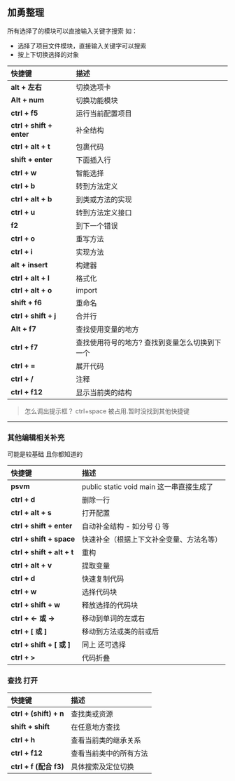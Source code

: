 ## 加勇整理

所有选择了的模块可以直接输入关键字搜索 如：

- 选择了项目文件模块，直接输入关键字可以搜索
- 按上下切换选择的对象

| 快捷键                   | 描述                                           |
| :----------------------- | :--------------------------------------------- |
| **alt + 左右**           | 切换选项卡                                     |
| **Alt + num**            | 切换功能模块                                   |
| **ctrl + f5**            | 运行当前配置项目                               |
| **ctrl + shift + enter** | 补全结构                                       |
| **ctrl + alt + t**       | 包裹代码                                       |
| **shift + enter**        | 下面插入行                                     |
| **ctrl + w**             | 智能选择                                       |
| **ctrl + b**             | 转到方法定义                                   |
| **ctrl + alt + b**       | 到类或方法的实现                               |
| **ctrl + u**             | 转到方法定义接口                               |
| **f2**                   | 到下一个错误                                   |
| **ctrl + o**             | 重写方法                                       |
| **ctrl + i**             | 实现方法                                       |
| **alt + insert**         | 构建器                                         |
| **ctrl + alt + l**       | 格式化                                         |
| **ctrl + alt + o**       | import                                         |
| **shift + f6**           | 重命名                                         |
| **ctrl + shift + j**     | 合并行                                         |
| **Alt + f7**             | 查找使用变量的地方                             |
| **ctrl + f7**            | 查找使用符号的地方? 查找到变量怎么切换到下一个 |
| **ctrl + =**             | 展开代码                                       |
| **ctrl + /**             | 注释                                           |
| **ctrl + f12**           | 显示当前类的结构                               |

> 怎么调出提示框？ ctrl+space 被占用.暂时没找到其他快捷键

---

### 其他编辑相关补充

可能是较基础 且你都知道的

| 快捷键                     | 描述                                     |
| :------------------------- | :--------------------------------------- |
| **psvm**                   | public static void main 这一串直接生成了 |
| **ctrl + d**               | 删除一行                                 |
| **ctrl + alt + s**         | 打开配置                                 |
| **ctrl + shift + enter**   | 自动补全结构 - 如分号 {} 等              |
| **ctrl + shift + space**   | 快速补全（根据上下文补全变量、方法名等） |
| **ctrl + shift + alt + t** | 重构                                     |
| **ctrl + alt + v**         | 提取变量                                 |
| **ctrl + d**               | 快速复制代码                             |
| **ctrl + w**               | 选择代码块                               |
| **ctrl + shift + w**       | 释放选择的代码块                         |
| **ctrl + ← 或 →**          | 移动到单词的左或右                       |
| **ctrl + [ 或 ]**          | 移动到方法或类的前或后                   |
| **ctrl + shift + [ 或 ]**  | 同上 还可选择                            |
| **ctrl + >**               | 代码折叠                                 |

### 查找 打开

| 快捷键                 | 描述                   |
| :--------------------- | :--------------------- |
| **ctrl + (shift) + n** | 查找类或资源           |
| **shift + shift**      | 在任意地方查找         |
| **ctrl + h**           | 查看当前类的继承关系   |
| **ctrl + f12**         | 查看当前类中的所有方法 |
| **ctrl + f (配合 f3)** | 具体搜索及定位切换     |
